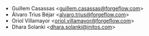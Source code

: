 - Guillem Casassas \<<guillem.casassas@forgeflow.com>\>
- Álvaro Trius Béjar \<<alvaro.trius@forgeflow.com>\>
- Oriol Villamayor \<<oriol.villamayor@forgeflow.com>\>
- Dhara Solanki \<<dhara.solanki@initos.com>\>
